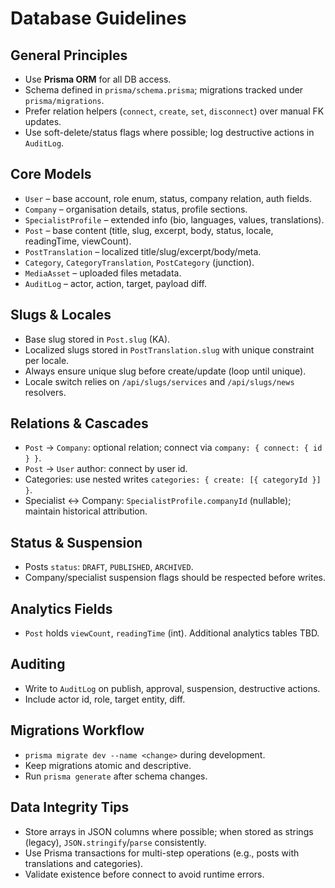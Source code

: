 # Database Guidelines

## General Principles
- Use **Prisma ORM** for all DB access.
- Schema defined in `prisma/schema.prisma`; migrations tracked under `prisma/migrations`.
- Prefer relation helpers (`connect`, `create`, `set`, `disconnect`) over manual FK updates.
- Use soft-delete/status flags where possible; log destructive actions in `AuditLog`.

## Core Models
- `User` – base account, role enum, status, company relation, auth fields.
- `Company` – organisation details, status, profile sections.
- `SpecialistProfile` – extended info (bio, languages, values, translations).
- `Post` – base content (title, slug, excerpt, body, status, locale, readingTime, viewCount).
- `PostTranslation` – localized title/slug/excerpt/body/meta.
- `Category`, `CategoryTranslation`, `PostCategory` (junction).
- `MediaAsset` – uploaded files metadata.
- `AuditLog` – actor, action, target, payload diff.

## Slugs & Locales
- Base slug stored in `Post.slug` (KA).
- Localized slugs stored in `PostTranslation.slug` with unique constraint per locale.
- Always ensure unique slug before create/update (loop until unique).
- Locale switch relies on `/api/slugs/services` and `/api/slugs/news` resolvers.

## Relations & Cascades
- `Post` → `Company`: optional relation; connect via `company: { connect: { id } }`.
- `Post` → `User` author: connect by user id.
- Categories: use nested writes `categories: { create: [{ categoryId }] }`.
- Specialist ↔ Company: `SpecialistProfile.companyId` (nullable); maintain historical attribution.

## Status & Suspension
- Posts `status`: `DRAFT`, `PUBLISHED`, `ARCHIVED`.
- Company/specialist suspension flags should be respected before writes.

## Analytics Fields
- `Post` holds `viewCount`, `readingTime` (int). Additional analytics tables TBD.

## Auditing
- Write to `AuditLog` on publish, approval, suspension, destructive actions.
- Include actor id, role, target entity, diff.

## Migrations Workflow
- `prisma migrate dev --name <change>` during development.
- Keep migrations atomic and descriptive.
- Run `prisma generate` after schema changes.

## Data Integrity Tips
- Store arrays in JSON columns where possible; when stored as strings (legacy), `JSON.stringify`/`parse` consistently.
- Use Prisma transactions for multi-step operations (e.g., posts with translations and categories).
- Validate existence before connect to avoid runtime errors.


